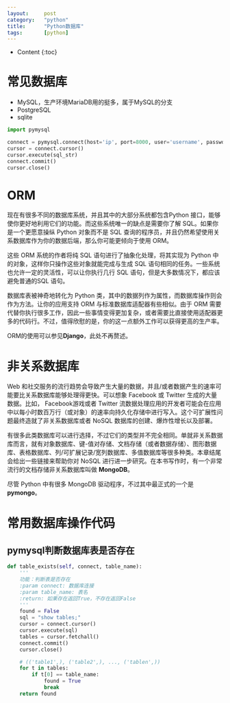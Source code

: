 ```yaml
---
layout:		post
category:	"python"
title:		"Python数据库"
tags:		[python]
---
```

- Content
{:toc}


# 常见数据库
- MySQL，生产环境MariaDB用的挺多，属于MySQL的分支
- PostgreSQL
- sqlite

```python
import pymysql

connect = pymysql.connect(host='ip', port=8000, user='username', passwd='password', db='dbname', charset='utf8')
cursor = connect.cursor()
cursor.execute(sql_str)
connect.commit()
cursor.close()
```

# ORM
现在有很多不同的数据库系统，并且其中的大部分系统都包含Python 接口，能够使你更好地利用它们的功能。而这些系统唯一的缺点是需要你了解 SQL。如果你是一个更愿意操纵 Python 对象而不是 SQL 查询的程序员，并且仍然希望使用关系数据库作为你的数据后端，那么你可能更倾向于使用 ORM。

这些 ORM 系统的作者将纯 SQL 语句进行了抽象化处理，将其实现为 Python 中的对象，这样你只操作这些对象就能完成与生成 SQL 语句相同的任务。一些系统也允许一定的灵活性，可以让你执行几行 SQL 语句，但是大多数情况下，都应该避免普通的SQL 语句。

数据库表被神奇地转化为 Python 类，其中的数据列作为属性，而数据库操作则会作为方法。让你的应用支持 ORM 与标准数据库适配器有些相似。由于 ORM 需要代替你执行很多工作，因此一些事情变得更加复杂，或者需要比直接使用适配器更多的代码行。不过，值得欣慰的是，你的这一点额外工作可以获得更高的生产率。

ORM的使用可以参见**Django**，此处不再赘述。

# 非关系数据库
Web 和社交服务的流行趋势会导致产生大量的数据，并且/或者数据产生的速率可能要比关系数据库能够处理得更快。可以想象 Facebook 或 Twitter 生成的大量数据。比如， Facebook游戏或者 Twitter 流数据处理应用的开发者可能会在应用中以每小时数百万行（或对象）的速率向持久化存储中进行写入。这个可扩展性问题最终造就了非关系数据库或者 NoSQL 数据库的创建、爆炸性增长以及部署。

有很多此类数据库可以进行选择，不过它们的类型并不完全相同。单就非关系数据库而言，就有对象数据库、键-值对存储、文档存储（或者数据存储）、图形数据库、表格数据库、列/可扩展记录/宽列数据库、多值数据库等很多种类。本章结尾会给出一些链接来帮助你对 NoSQL 进行进一步研究。在本书写作时，有一个非常流行的文档存储非关系数据库叫做 **MongoDB**。

尽管 Python 中有很多 MongoDB 驱动程序，不过其中最正式的一个是 **pymongo**。

# 常用数据库操作代码
## pymysql判断数据库表是否存在
```Python
def table_exists(self, connect, table_name):
    '''
    功能：判断表是否存在
    :param connect: 数据库连接
    :param table_name: 表名
    :return: 如果存在返回True，不存在返回False
    '''
    found = False
    sql = "show tables;"
    cursor = connect.cursor()
    cursor.execute(sql)
    tables = cursor.fetchall()
    connect.commit()
    cursor.close()

    # (('table1',), ('table2',), ..., ('tablen',))
    for t in tables:
        if t[0] == table_name:
            found = True
            break
    return found
```
